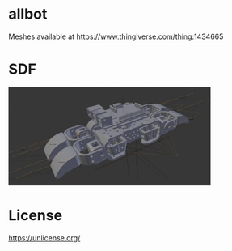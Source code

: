 # allbot

Meshes available at https://www.thingiverse.com/thing:1434665

# SDF
<img src="https://github.com/janek-gross/allbot/blob/master/visual.png?raw=true" width=400 />

# License
https://unlicense.org/
